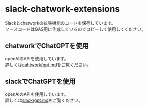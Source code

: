 # slack-chatwork-extensions
Slackとchatworkの拡張機能のコードを保存しています。  
ソースコードはGAS用に作成しているのでコピーして使用してください。  

## chatworkでChatGPTを使用
openAIのAPIを使用しています。  
詳しくは[cahtwork/gpt.md](docs/chatwork/gpt.md)をご覧ください。

## slackでChatGPTを使用
openAIのAPIを使用しています。  
詳しくは[slack/gpt.md](docs/slack/gpt.md)をご覧ください。

